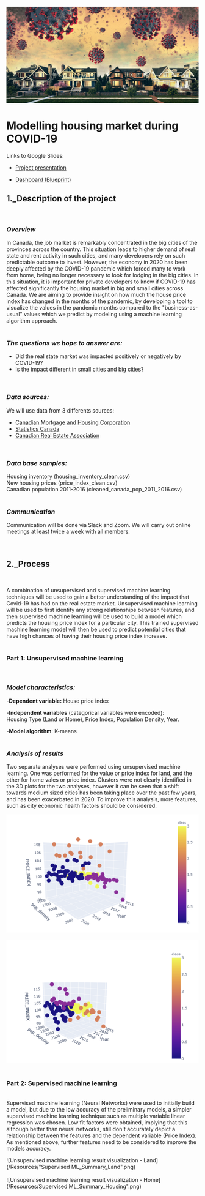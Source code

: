 ![housing market](https://github.com/lskerrett/Covid-and-Real-Estate-Canada/blob/master/Resources/housing%20market.jpg)


# **Modelling housing market during COVID-19**

Links to Google Slides:

- [Project presentation](https://docs.google.com/presentation/d/1XloGJetDxiyN7Yh3OSNy-hipRLcIVP5_HimekSp4Ru0/edit?usp=sharing)

- [Dashboard (Blueprint)](https://docs.google.com/presentation/d/1xjqhkGYUn4ZUA-6dhtKq79eNqyQp06-95V_FGOHLePA/edit?usp=sharing)

## **1._Description of the project** <br>
<br>

### *Overview*<br>
In Canada, the job market is remarkably concentrated in the big cities of the provinces across the country. This situation leads to higher demand of real state and rent activity in such cities, and many developers rely on such predictable outcome to invest. However, the economy in 2020 has been deeply affected by the COVID-19 pandemic which forced many to work from home, being no longer necessary to look for lodging in the big cities. In this situation, it is important for private developers to know if COVID-19 has affected significantly the housing market in big and small cities across Canada. We are aiming to provide insight on how much the house price index has changed in the months of the pandemic, by developing a tool to visualize the values in the pandemic months compared to the "business-as-usual" values which we predict by modeling using a machine learning algorithm approach.
<br>
<br>
### *The questions we hope to answer are: <br>*

- Did the real state market was impacted positively or negatively by COVID-19?
- Is the impact different in small cities and big cities?
<br>

### *Data sources: <br>*

We will use data from 3 differents sources: <br>

- [Canadian Mortgage and Housing Corporation](https://www.cmhc-schl.gc.ca/en/data-and-research) <br>
- [Statistics Canada](https://www150.statcan.gc.ca/n1/en/type/data?subject_levels=46) <br>
- [Canadian Real Estate Association](https://creastats.crea.ca/en-CA/) <br>
<br>

### *Data base samples:*
Housing inventory (housing_inventory_clean.csv) <br>
New housing prices (price_index_clean.csv) <br>
Canadian population 2011-2016 (cleaned_canada_pop_2011_2016.csv)<br>
<br>
### *Communication*

Communication will be done via Slack and Zoom. We will carry out online meetings at least twice a week with all members.
<br>
<br>
<br>
## **2._Process**<br>
<br>

A combination of unsupervised and supervised machine learning techniques will be used to gain a better understanding of the impact that Covid-19 has had on the real estate market. Unsupervised machine learning will be used to first identify any strong relationships between features, and then supervised machine learning will be used to build a model which predicts the housing price index for a particular city. This trained supervised machine learning model will then be used to predict potential cities that have high chances of having their housing price index increase. <br>
<br>
### **Part 1: Unsupervised machine learning**
<br>

### *Model characteristics:*

-**Dependent variable:** House price index <br>

-**Independent variables** (categorical variables were encoded): <br>
Housing Type (Land or Home), Price Index, Population Density, Year.<br>

-**Model algorithm**: K-means <br>
<br>
### *Analysis of results*

Two separate analyses were performed using unsupervised machine learning. One was performed for the value or price index for land, and the other for home vales or price index. Clusters were not clearly identified in the 3D plots for the two analyses, however it can be seen that a shift towards medium sized cities has been taking place over the past few years, and has been exacerbated in 2020. To improve this analysis, more features, such as city economic health factors should be considered. 

![Unsupervised machine learning result visualization - Land](/Resources/Unsupervised_ML_plot_land.png)
<br>
<br>
![Unsupervised machine learning result visualization - Home](/Resources/Unsupervised_ML_plot_housing.png)
<br>
<br>
### **Part 2: Supervised machine learning**
<br>
Supervised machine learning (Neural Networks) were used to initially build a model, but due to the low accuracy of the preliminary models, a simpler supervised machine learning technique such as multiple variable linear regression was chosen. Low fit factors were obtained, implying that this although better than neural networks, still don't accurately depict a relationship between the features and the dependent variable (Price Index). As mentioned above, further features need to be considered to improve the models accuracy.

![Unsupervised machine learning result visualization - Land](/Resources/"Supervised ML_Summary_Land".png)
<br>
<br>
![Unsupervised machine learning result visualization - Home](/Resources/Supervised ML_Summary_Housing".png)
<br>
<br>
